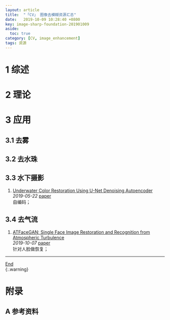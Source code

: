 ```yaml
---
layout: article
title:  "「CV」 图像去模糊资源汇总"
date:   2019-10-09 10:28:40 +0800
key: image-sharp-foundation-201901009
aside:
  toc: true
category: [CV, image_enhancement]
tags: 资源
---
```

<span id='head'></span>  

<!--more-->


# 1 综述

# 2 理论


# 3 应用
## 3.1 去雾

## 3.2 去水珠

## 3.3 水下摄影
1. [Underwater Color Restoration Using U-Net Denoising Autoencoder](http://cn.arxiv.org/abs/1905.09000)   
*2019-05-22* [paper](https://arxiv.org/abs/1905.09000)   
自编码；     

## 3.4 去气流
1. [ATFaceGAN: Single Face Image Restoration and Recognition from Atmospheric Turbulence](https://arxiv.org/abs/1910.03119)    
*2019-10-07* [paper](https://arxiv.org/abs/1910.03119)     
针对人脸做恢复；     


-------------------  
[End](#head)   
{:.warning}  

# 附录
## A 参考资料
